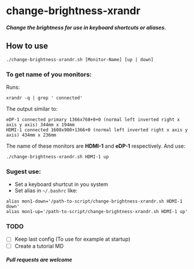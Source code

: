 # change-brightness-xrandr

##### Change the brightness for use in keyboard shortcuts or aliases.

## How to use
```
./change-brightness-xrandr.sh [Monitor-Name] [up | down]
```

### To get name of you monitors:
Runs:
```
xrandr -q | grep ' connected'
```

The output similar to:

```
eDP-1 connected primary 1366x768+0+0 (normal left inverted right x axis y axis) 344mm x 194mm
HDMI-1 connected 1600x900+1366+0 (normal left inverted right x axis y axis) 434mm x 236mm
```

The name of these monitors are **HDMI-1** and **eDP-1** respectively. And use:
```
./change-brightness-xrandr.sh HDMI-1 up
```


### Sugest use:
- Set a keyboard shurtcut in you system
- Set alias in ``~/.bashrc`` like:

```
alias mon1-down='/path-to-script/change-brightness-xrandr.sh HDMI-1 down'
alias mon1-up='/path-to-script/change-brightness-xrandr.sh HDMI-1 up'
```
### TODO
- [ ] Keep last config (To use for example at startup)
- [ ] Create a tutorial MD

##### Pull requests are welcome
